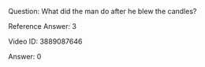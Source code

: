 Question: What did the man do after he blew the candles?

Reference Answer: 3

Video ID: 3889087646

Answer: 0

